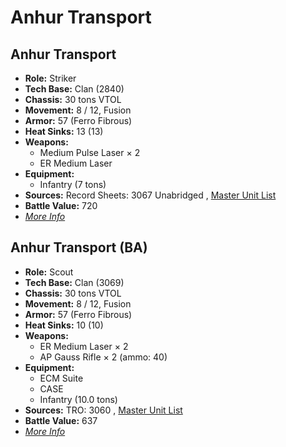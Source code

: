 # Anhur Transport 

## Anhur Transport 

- **Role:** Striker 
- **Tech Base:** Clan (2840) 
- **Chassis:** 30 tons VTOL 
- **Movement:** 8 / 12, Fusion 
- **Armor:** 57 (Ferro Fibrous) 
- **Heat Sinks:** 13 (13) 
- **Weapons:** 
  - Medium Pulse Laser × 2 
  - ER Medium Laser 
- **Equipment:** 
  - Infantry (7 tons) 
- **Sources:** Record Sheets: 3067 Unabridged , [Master Unit List](http://masterunitlist.info/Unit/Details/35) 
- **Battle Value:** 720 
- [*More Info*](anhur_transport/anhur_transport.md) 

## Anhur Transport (BA) 

- **Role:** Scout 
- **Tech Base:** Clan (3069) 
- **Chassis:** 30 tons VTOL 
- **Movement:** 8 / 12, Fusion 
- **Armor:** 57 (Ferro Fibrous) 
- **Heat Sinks:** 10 (10) 
- **Weapons:** 
  - ER Medium Laser × 2 
  - AP Gauss Rifle × 2 (ammo: 40) 
- **Equipment:** 
  - ECM Suite 
  - CASE 
  - Infantry (10.0 tons) 
- **Sources:** TRO: 3060 , [Master Unit List](http://masterunitlist.info/Unit/Details/34) 
- **Battle Value:** 637 
- [*More Info*](anhur_transport/anhur_transport_ba.md) 


